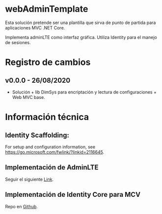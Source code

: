 # webAdminTemplate

Esta solución pretende ser una plantilla que sirva de punto de partida para aplicaciones MVC .NET Core.

Implementa adminLTE como interfaz gráfica. Utiliza Identity para el manejo de sesiones.

# Registro de cambios

## v0.0.0 - 26/08/2020

- Solución + lib DimSys para encriptación y lectura de configuraciones + Web MVC base.

# Información técnica

## Identity Scaffolding:

For setup and configuration information, see https://go.microsoft.com/fwlink/?linkid=2116645.

## Implementación de AdminLTE

Seguir el siguiente [Link](https://dotnettec.com/how-to-integrate-adminlte-with-asp-net-core-3-1/?amp).

## Implementación de Identity Core para MCV

Repo en [Github](https://github.com/dotnet/aspnetcore/tree/master/src/Identity/samples/IdentitySample.Mvc).

